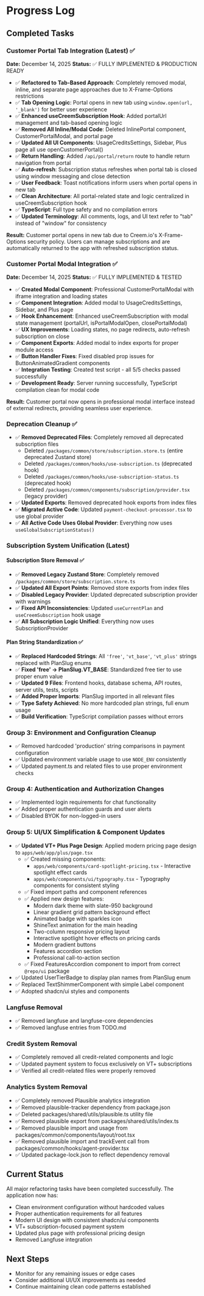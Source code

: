 # Progress Log

## Completed Tasks

### Customer Portal Tab Integration (Latest) ✅

**Date:** December 14, 2025
**Status:** ✅ FULLY IMPLEMENTED & PRODUCTION READY

- ✅ **Refactored to Tab-Based Approach**: Completely removed modal, inline, and separate page approaches due to X-Frame-Options restrictions
- ✅ **Tab Opening Logic**: Portal opens in new tab using `window.open(url, '_blank')` for better user experience
- ✅ **Enhanced useCreemSubscription Hook**: Added portalUrl management and tab-based opening logic
- ✅ **Removed All Inline/Modal Code**: Deleted InlinePortal component, CustomerPortalModal, and portal page
- ✅ **Updated All UI Components**: UsageCreditsSettings, Sidebar, Plus page all use openCustomerPortal()
- ✅ **Return Handling**: Added `/api/portal/return` route to handle return navigation from portal
- ✅ **Auto-refresh**: Subscription status refreshes when portal tab is closed using window messaging and close detection
- ✅ **User Feedback**: Toast notifications inform users when portal opens in new tab
- ✅ **Clean Architecture**: All portal-related state and logic centralized in useCreemSubscription hook
- ✅ **TypeScript**: Full type safety and no compilation errors
- ✅ **Updated Terminology**: All comments, logs, and UI text refer to "tab" instead of "window" for consistency

**Result:** Customer portal opens in new tab due to Creem.io's X-Frame-Options security policy. Users can manage subscriptions and are automatically returned to the app with refreshed subscription status.

### Customer Portal Modal Integration ✅

**Date:** December 14, 2025
**Status:** ✅ FULLY IMPLEMENTED & TESTED

- ✅ **Created Modal Component**: Professional CustomerPortalModal with iframe integration and loading states
- ✅ **Component Integration**: Added modal to UsageCreditsSettings, Sidebar, and Plus page
- ✅ **Hook Enhancement**: Enhanced useCreemSubscription with modal state management (portalUrl, isPortalModalOpen, closePortalModal)
- ✅ **UX Improvements**: Loading states, no page redirects, auto-refresh subscription on close
- ✅ **Component Exports**: Added modal to index exports for proper module access
- ✅ **Button Handler Fixes**: Fixed disabled prop issues for ButtonAnimatedGradient components
- ✅ **Integration Testing**: Created test script - all 5/5 checks passed successfully
- ✅ **Development Ready**: Server running successfully, TypeScript compilation clean for modal code

**Result:** Customer portal now opens in professional modal interface instead of external redirects, providing seamless user experience.

### Deprecation Cleanup ✅

- ✅ **Removed Deprecated Files**: Completely removed all deprecated subscription files
  - Deleted `/packages/common/store/subscription.store.ts` (entire deprecated Zustand store)
  - Deleted `/packages/common/hooks/use-subscription.ts` (deprecated hook)
  - Deleted `/packages/common/hooks/use-subscription-status.ts` (deprecated hook)
  - Deleted `/packages/common/components/subscription/provider.tsx` (legacy provider)
- ✅ **Updated Exports**: Removed deprecated hook exports from index files
- ✅ **Migrated Active Code**: Updated `payment-checkout-processor.tsx` to use global provider
- ✅ **All Active Code Uses Global Provider**: Everything now uses `useGlobalSubscriptionStatus()`

### Subscription System Unification (Latest)

#### Subscription Store Removal ✅

- ✅ **Removed Legacy Zustand Store**: Completely removed `/packages/common/store/subscription.store.ts`
- ✅ **Updated All Export Points**: Removed store exports from index files
- ✅ **Disabled Legacy Provider**: Updated deprecated subscription provider with warnings
- ✅ **Fixed API Inconsistencies**: Updated `useCurrentPlan` and `useCreemSubscription` hook usage
- ✅ **All Subscription Logic Unified**: Everything now uses SubscriptionProvider

#### Plan String Standardization ✅

- ✅ **Replaced Hardcoded Strings**: All `'free'`, `'vt_base'`, `'vt_plus'` strings replaced with PlanSlug enums
- ✅ **Fixed 'free' → PlanSlug.VT_BASE**: Standardized free tier to use proper enum value
- ✅ **Updated 9 Files**: Frontend hooks, database schema, API routes, server utils, tests, scripts
- ✅ **Added Proper Imports**: PlanSlug imported in all relevant files
- ✅ **Type Safety Achieved**: No more hardcoded plan strings, full enum usage
- ✅ **Build Verification**: TypeScript compilation passes without errors

### Group 3: Environment and Configuration Cleanup

- ✅ Removed hardcoded 'production' string comparisons in payment configuration
- ✅ Updated environment variable usage to use `NODE_ENV` consistently
- ✅ Updated payment.ts and related files to use proper environment checks

### Group 4: Authentication and Authorization Changes

- ✅ Implemented login requirements for chat functionality
- ✅ Added proper authentication guards and user alerts
- ✅ Disabled BYOK for non-logged-in users

### Group 5: UI/UX Simplification & Component Updates

- ✅ **Updated VT+ Plus Page Design**: Applied modern pricing page design to `apps/web/app/plus/page.tsx`
  - ✅ Created missing components:
    - `apps/web/components/card-spotlight-pricing.tsx` - Interactive spotlight effect cards
    - `apps/web/components/ui/typography.tsx` - Typography components for consistent styling
  - ✅ Fixed import paths and component references
  - ✅ Applied new design features:
    - Modern dark theme with slate-950 background
    - Linear gradient grid pattern background effect
    - Animated badge with sparkles icon
    - ShineText animation for the main heading
    - Two-column responsive pricing layout
    - Interactive spotlight hover effects on pricing cards
    - Modern gradient buttons
    - Features accordion section
    - Professional call-to-action section
  - ✅ Fixed FeaturesAccordion component to import from correct `@repo/ui` package
- ✅ Updated UserTierBadge to display plan names from PlanSlug enum
- ✅ Replaced TextShimmerComponent with simple Label component
- ✅ Adopted shadcn/ui styles and components

### Langfuse Removal

- ✅ Removed langfuse and langfuse-core dependencies
- ✅ Removed langfuse entries from TODO.md

### Credit System Removal

- ✅ Completely removed all credit-related components and logic
- ✅ Updated payment system to focus exclusively on VT+ subscriptions
- ✅ Verified all credit-related files were properly removed

### Analytics System Removal

- ✅ Completely removed Plausible analytics integration
- ✅ Removed plausible-tracker dependency from package.json
- ✅ Deleted packages/shared/utils/plausible.ts utility file
- ✅ Removed plausible export from packages/shared/utils/index.ts
- ✅ Removed plausible import and usage from packages/common/components/layout/root.tsx
- ✅ Removed plausible import and trackEvent call from packages/common/hooks/agent-provider.tsx
- ✅ Updated package-lock.json to reflect dependency removal

## Current Status

All major refactoring tasks have been completed successfully. The application now has:

- Clean environment configuration without hardcoded values
- Proper authentication requirements for all features
- Modern UI design with consistent shadcn/ui components
- VT+ subscription-focused payment system
- Updated plus page with professional pricing design
- Removed Langfuse integration

## Next Steps

- Monitor for any remaining issues or edge cases
- Consider additional UI/UX improvements as needed
- Continue maintaining clean code patterns established
